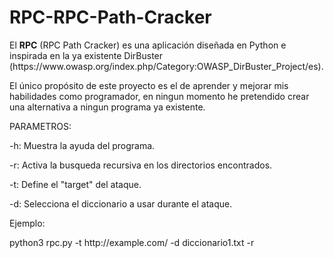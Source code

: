 # RPC-RPC-Path-Cracker
<p>El <b>RPC</b> (RPC Path Cracker) es una aplicación diseñada en Python e inspirada en la ya existente DirBuster (https://www.owasp.org/index.php/Category:OWASP_DirBuster_Project/es).</p>
<p>El único propósito de este proyecto es el de aprender y mejorar mis habilidades como programador, en ningun momento he pretendido crear una alternativa a ningun programa ya existente.</p>

<p>PARAMETROS: </p>
<p>-h: Muestra la ayuda del programa.</p>
<p>-r: Activa la busqueda recursiva en los directorios encontrados.</p>
<p>-t: Define el "target" del ataque.</p>
<p>-d: Selecciona el diccionario a usar durante el ataque.</p>

<p>Ejemplo:
<p> python3 rpc.py -t http://example.com/ -d diccionario1.txt -r</p>
